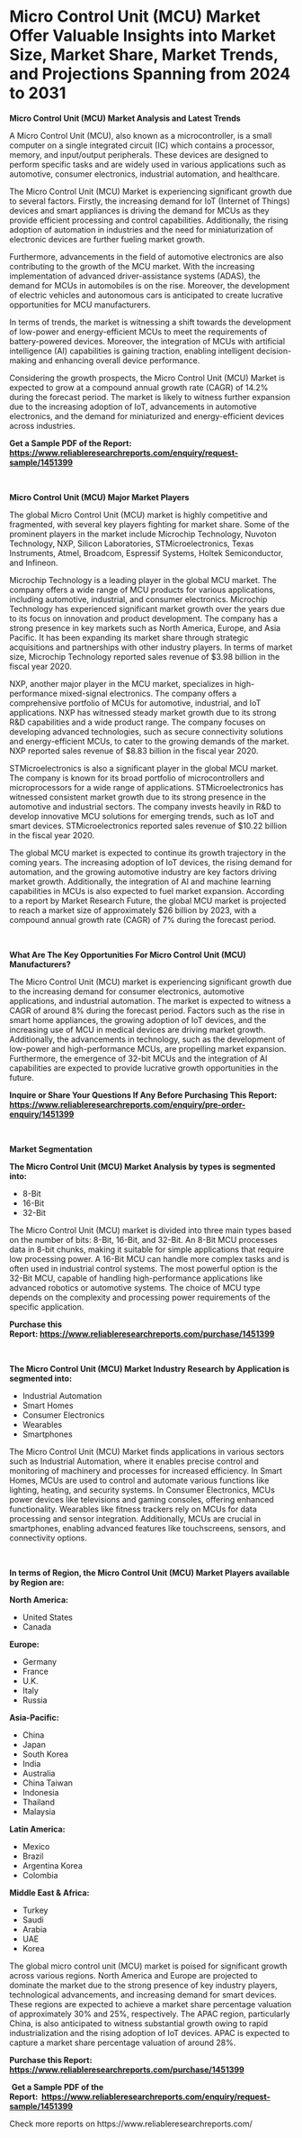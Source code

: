 <p><h1>Micro Control Unit (MCU) Market Offer Valuable Insights into Market Size, Market Share, Market Trends, and Projections Spanning from 2024 to 2031</h1></p><p><strong>Micro Control Unit (MCU) Market Analysis and Latest Trends</strong></p>
<p><p>A Micro Control Unit (MCU), also known as a microcontroller, is a small computer on a single integrated circuit (IC) which contains a processor, memory, and input/output peripherals. These devices are designed to perform specific tasks and are widely used in various applications such as automotive, consumer electronics, industrial automation, and healthcare.</p><p>The Micro Control Unit (MCU) Market is experiencing significant growth due to several factors. Firstly, the increasing demand for IoT (Internet of Things) devices and smart appliances is driving the demand for MCUs as they provide efficient processing and control capabilities. Additionally, the rising adoption of automation in industries and the need for miniaturization of electronic devices are further fueling market growth.</p><p>Furthermore, advancements in the field of automotive electronics are also contributing to the growth of the MCU market. With the increasing implementation of advanced driver-assistance systems (ADAS), the demand for MCUs in automobiles is on the rise. Moreover, the development of electric vehicles and autonomous cars is anticipated to create lucrative opportunities for MCU manufacturers.</p><p>In terms of trends, the market is witnessing a shift towards the development of low-power and energy-efficient MCUs to meet the requirements of battery-powered devices. Moreover, the integration of MCUs with artificial intelligence (AI) capabilities is gaining traction, enabling intelligent decision-making and enhancing overall device performance.</p><p>Considering the growth prospects, the Micro Control Unit (MCU) Market is expected to grow at a compound annual growth rate (CAGR) of 14.2% during the forecast period. The market is likely to witness further expansion due to the increasing adoption of IoT, advancements in automotive electronics, and the demand for miniaturized and energy-efficient devices across industries.</p></p>
<p><strong>Get a Sample PDF of the Report:&nbsp; <a href="https://www.reliableresearchreports.com/enquiry/request-sample/1451399">https://www.reliableresearchreports.com/enquiry/request-sample/1451399</a></strong></p>
<p>&nbsp;</p>
<p><strong>Micro Control Unit (MCU) Major Market Players</strong></p>
<p><p>The global Micro Control Unit (MCU) market is highly competitive and fragmented, with several key players fighting for market share. Some of the prominent players in the market include Microchip Technology, Nuvoton Technology, NXP, Silicon Laboratories, STMicroelectronics, Texas Instruments, Atmel, Broadcom, Espressif Systems, Holtek Semiconductor, and Infineon.</p><p>Microchip Technology is a leading player in the global MCU market. The company offers a wide range of MCU products for various applications, including automotive, industrial, and consumer electronics. Microchip Technology has experienced significant market growth over the years due to its focus on innovation and product development. The company has a strong presence in key markets such as North America, Europe, and Asia Pacific. It has been expanding its market share through strategic acquisitions and partnerships with other industry players. In terms of market size, Microchip Technology reported sales revenue of $3.98 billion in the fiscal year 2020.</p><p>NXP, another major player in the MCU market, specializes in high-performance mixed-signal electronics. The company offers a comprehensive portfolio of MCUs for automotive, industrial, and IoT applications. NXP has witnessed steady market growth due to its strong R&D capabilities and a wide product range. The company focuses on developing advanced technologies, such as secure connectivity solutions and energy-efficient MCUs, to cater to the growing demands of the market. NXP reported sales revenue of $8.83 billion in the fiscal year 2020.</p><p>STMicroelectronics is also a significant player in the global MCU market. The company is known for its broad portfolio of microcontrollers and microprocessors for a wide range of applications. STMicroelectronics has witnessed consistent market growth due to its strong presence in the automotive and industrial sectors. The company invests heavily in R&D to develop innovative MCU solutions for emerging trends, such as IoT and smart devices. STMicroelectronics reported sales revenue of $10.22 billion in the fiscal year 2020.</p><p>The global MCU market is expected to continue its growth trajectory in the coming years. The increasing adoption of IoT devices, the rising demand for automation, and the growing automotive industry are key factors driving market growth. Additionally, the integration of AI and machine learning capabilities in MCUs is also expected to fuel market expansion. According to a report by Market Research Future, the global MCU market is projected to reach a market size of approximately $26 billion by 2023, with a compound annual growth rate (CAGR) of 7% during the forecast period.</p></p>
<p>&nbsp;</p>
<p><strong>What Are The Key Opportunities For Micro Control Unit (MCU) Manufacturers?</strong></p>
<p><p>The Micro Control Unit (MCU) market is experiencing significant growth due to the increasing demand for consumer electronics, automotive applications, and industrial automation. The market is expected to witness a CAGR of around 8% during the forecast period. Factors such as the rise in smart home appliances, the growing adoption of IoT devices, and the increasing use of MCU in medical devices are driving market growth. Additionally, the advancements in technology, such as the development of low-power and high-performance MCUs, are propelling market expansion. Furthermore, the emergence of 32-bit MCUs and the integration of AI capabilities are expected to provide lucrative growth opportunities in the future.</p></p>
<p><strong>Inquire or Share Your Questions If Any Before Purchasing This Report: <a href="https://www.reliableresearchreports.com/enquiry/pre-order-enquiry/1451399">https://www.reliableresearchreports.com/enquiry/pre-order-enquiry/1451399</a></strong></p>
<p>&nbsp;</p>
<p><strong>Market Segmentation</strong></p>
<p><strong>The Micro Control Unit (MCU) Market Analysis by types is segmented into:</strong></p>
<p><ul><li>8-Bit</li><li>16-Bit</li><li>32-Bit</li></ul></p>
<p><p>The Micro Control Unit (MCU) market is divided into three main types based on the number of bits: 8-Bit, 16-Bit, and 32-Bit. An 8-Bit MCU processes data in 8-bit chunks, making it suitable for simple applications that require low processing power. A 16-Bit MCU can handle more complex tasks and is often used in industrial control systems. The most powerful option is the 32-Bit MCU, capable of handling high-performance applications like advanced robotics or automotive systems. The choice of MCU type depends on the complexity and processing power requirements of the specific application.</p></p>
<p><strong>Purchase this Report:&nbsp;<a href="https://www.reliableresearchreports.com/purchase/1451399">https://www.reliableresearchreports.com/purchase/1451399</a></strong></p>
<p>&nbsp;</p>
<p><strong>The Micro Control Unit (MCU) Market Industry Research by Application is segmented into:</strong></p>
<p><ul><li>Industrial Automation</li><li>Smart Homes</li><li>Consumer Electronics</li><li>Wearables</li><li>Smartphones</li></ul></p>
<p><p>The Micro Control Unit (MCU) Market finds applications in various sectors such as Industrial Automation, where it enables precise control and monitoring of machinery and processes for increased efficiency. In Smart Homes, MCUs are used to control and automate various functions like lighting, heating, and security systems. In Consumer Electronics, MCUs power devices like televisions and gaming consoles, offering enhanced functionality. Wearables like fitness trackers rely on MCUs for data processing and sensor integration. Additionally, MCUs are crucial in smartphones, enabling advanced features like touchscreens, sensors, and connectivity options.</p></p>
<p>&nbsp;</p>
<p><strong>In terms of Region, the Micro Control Unit (MCU) Market Players available by Region are:</strong></p>
<p>
    <p> <strong> North America: </strong>
        <ul>
            <li>United States</li>
            <li>Canada</li>
        </ul>
        </p> 
    <p> <strong> Europe: </strong>
        <ul>
            <li>Germany</li>
            <li>France</li>
            <li>U.K.</li>
            <li>Italy</li>
            <li>Russia</li>
        </ul>
        </p> 
    <p> <strong> Asia-Pacific: </strong>
        <ul>
            <li>China</li>
            <li>Japan</li>
            <li>South Korea</li>
            <li>India</li>
            <li>Australia</li>
            <li>China Taiwan</li>
            <li>Indonesia</li>
            <li>Thailand</li>
            <li>Malaysia</li>
        </ul>
        </p> 
    <p> <strong> Latin America: </strong>
        <ul>
            <li>Mexico</li>
            <li>Brazil</li>
            <li>Argentina Korea</li>
            <li>Colombia</li>
        </ul>
        </p> 
    <p> <strong> Middle East & Africa: </strong>
        <ul>
            <li>Turkey</li>
            <li>Saudi</li>
            <li>Arabia</li>
            <li>UAE</li>
            <li>Korea</li>
        </ul>
    </p>
    </p>
<p><p>The global micro control unit (MCU) market is poised for significant growth across various regions. North America and Europe are projected to dominate the market due to the strong presence of key industry players, technological advancements, and increasing demand for smart devices. These regions are expected to achieve a market share percentage valuation of approximately 30% and 25%, respectively. The APAC region, particularly China, is also anticipated to witness substantial growth owing to rapid industrialization and the rising adoption of IoT devices. APAC is expected to capture a market share percentage valuation of around 28%.</p></p>
<p><strong>Purchase this Report: <a href="https://www.reliableresearchreports.com/purchase/1451399">https://www.reliableresearchreports.com/purchase/1451399</a></strong></p>
<p>&nbsp;<strong>Get a Sample PDF of the Report:&nbsp;&nbsp;<a href="https://www.reliableresearchreports.com/enquiry/request-sample/1451399">https://www.reliableresearchreports.com/enquiry/request-sample/1451399</a></strong></p>
<p><strong></strong></p>
<p>Check more reports on https://www.reliableresearchreports.com/</p>